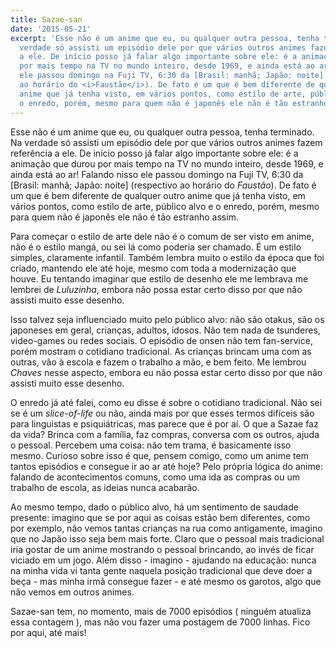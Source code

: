 ```yaml
---
title: Sazae-san
date: '2015-05-21'
excerpt: 'Esse não é um anime que eu, ou qualquer outra pessoa, tenha terminado. Na
  verdade só assisti um episódio dele por que vários outros animes fazem referência
  a ele. De início posso já falar algo importante sobre ele: é a animação que durou
  por mais tempo na TV no mundo inteiro, desde 1969, e ainda está ao ar! Falando nisso
  ele passou domingo na Fuji TV, 6:30 da [Brasil: manhã; Japão: noite] (respectivo
  ao horário do <i>Faustão</i>). De fato é um que é bem diferente de qualquer outro
  anime que já tenha visto, em vários pontos, como estilo de arte, público alvo e
  o enredo, porém, mesmo para quem não é japonês ele não é tão estranho assim.'
---
```




Esse não é um anime que eu, ou qualquer outra pessoa, tenha terminado.
Na verdade só assisti um episódio dele por que vários outros animes
fazem referência a ele. De início posso já falar algo importante sobre
ele: é a animação que durou por mais tempo na TV no mundo inteiro, desde
1969, e ainda está ao ar! Falando nisso ele passou domingo na Fuji TV,
6:30 da \[Brasil: manhã; Japão: noite\] (respectivo ao horário do
*Faustão*). De fato é um que é bem diferente de qualquer outro anime que
já tenha visto, em vários pontos, como estilo de arte, público alvo e o
enredo, porém, mesmo para quem não é japonês ele não é tão estranho
assim.

Para começar o estilo de arte dele não é o comum de ser visto em anime,
não é o estilo mangá, ou sei lá como poderia ser chamado. É um estilo
simples, claramente infantil. Também lembra muito o estilo da época que
foi criado, mantendo ele até hoje, mesmo com toda a modernização que
houve. Eu tentando imaginar que estilo de desenho ele me lembrava me
lembrei de *Luluzinha*, embora não possa estar certo disso por que não
assisti muito esse desenho.

Isso talvez seja influenciado muito pelo público alvo: não são otakus,
são os japoneses em geral, crianças, adultos, idosos. Não tem nada de
tsunderes, video-games ou redes sociais. O episódio de onsen não tem
fan-service, porém mostram o cotidiano tradicional. As crianças brincam
uma com as outras, vão à escola e fazem o trabalho a mão, e bem feito.
Me lembrou *Chaves* nesse aspecto, embora eu não possa estar certo disso
por que não assisti muito esse desenho.

O enredo já até falei, como eu disse é sobre o cotidiano tradicional.
Não sei se é um *slice-of-life* ou não, ainda mais por que esses termos
difíceis são para linguistas e psiquiátricas, mas parece que é por aí. O
que a Sazae faz da vida? Brinca com a família, faz compras, conversa com
os outros, ajuda o pessoal. Percebem uma coisa: não tem trama, é
basicamente isso mesmo. Curioso sobre isso é que, pensem comigo, como um
anime tem tantos episódios e consegue ir ao ar até hoje? Pelo própria
lógica do anime: falando de acontecimentos comuns, como uma ida as
compras ou um trabalho de escola, as ideias nunca acabarão.

Ao mesmo tempo, dado o público alvo, há um sentimento de saudade
presente: imagino que se por aqui as coisas estão bem diferentes, como
por exemplo, não vemos tantas crianças na rua como antigamente, imagino
que no Japão isso seja bem mais forte. Claro que o pessoal mais
tradicional iria gostar de um anime mostrando o pessoal brincando, ao
invés de ficar viciado em um jogo. Além disso - imagino - ajudando na
educação: nunca na minha vida vi tanta gente naquela posição tradicional
que deve doer a beça - mas minha irmã consegue fazer - e até mesmo os
garotos, algo que não vemos em outros animes.

Sazae-san tem, no momento, mais de 7000 episódios ( ninguém atualiza
essa contagem ), mas não vou fazer uma postagem de 7000 linhas. Fico por
aqui, até mais!


